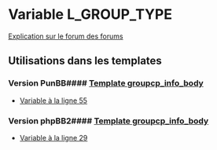 # Variable L_GROUP_TYPE
[Explication sur le forum des forums](http://forum.forumactif.com/t294113-listing-des-variables#L_GROUP_TYPE)
## Utilisations dans les templates
### Version PunBB#### [Template groupcp_info_body](punbb/groupcp_info_body.md)
* [Variable à la ligne 55](../punbb/groupcp_info_body.tpl#L55)
### Version phpBB2#### [Template groupcp_info_body](subsilver/groupcp_info_body.md)
* [Variable à la ligne 29](../subsilver/groupcp_info_body.tpl#L29)